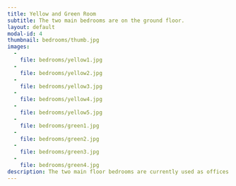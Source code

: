 ```yaml
---
title: Yellow and Green Room
subtitle: The two main bedrooms are on the ground floor.
layout: default
modal-id: 4
thumbnail: bedrooms/thumb.jpg
images:
  -
    file: bedrooms/yellow1.jpg
  -
    file: bedrooms/yellow2.jpg
  -
    file: bedrooms/yellow3.jpg
  -
    file: bedrooms/yellow4.jpg
  -
    file: bedrooms/yellow5.jpg
  -
    file: bedrooms/green1.jpg
  -
    file: bedrooms/green2.jpg
  -
    file: bedrooms/green3.jpg
  -
    file: bedrooms/green4.jpg
description: The two main floor bedrooms are currently used as offices.  The Yellow Room is south facing, has beautiful light and fosters many happy houseplants.   The Green Room is peaceful with views of the back yard.   Both rooms have two windows, closets and exposed wood floors.
---
```

